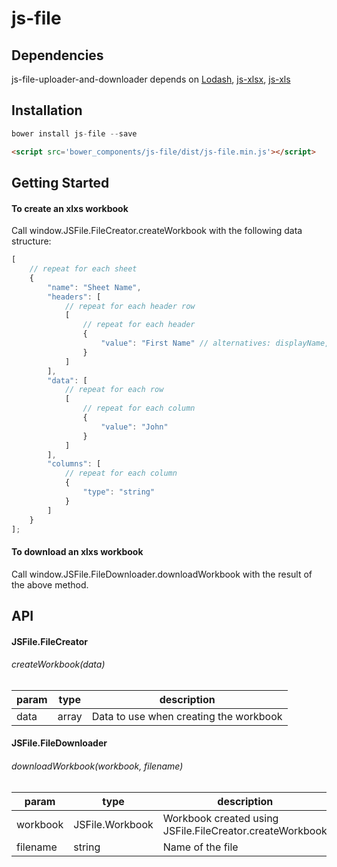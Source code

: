# js-file

## Dependencies
js-file-uploader-and-downloader depends on [Lodash](https://github.com/lodash/lodash), [js-xlsx](https://github.com/SheetJS/js-xlsx), [js-xls](https://github.com/SheetJS/js-xls) 

## Installation

```js
bower install js-file --save
```
```html
<script src='bower_components/js-file/dist/js-file.min.js'></script>
```


## Getting Started

#### To create an xlxs workbook

Call window.JSFile.FileCreator.createWorkbook with the following data structure:

```js
[
    // repeat for each sheet
    {
        "name": "Sheet Name",
        "headers": [        
            // repeat for each header row
            [
                // repeat for each header
                {
                    "value": "First Name" // alternatives: displayName, display_name, name, label 
                }
            ]
        ],
        "data": [
            // repeat for each row
            [            
                // repeat for each column
                {
                    "value": "John"
                }
            ]
        ],
        "columns": [        
            // repeat for each column
            {
                "type": "string"
            }
        ]
    }
];

```


#### To download an xlxs workbook

Call window.JSFile.FileDownloader.downloadWorkbook with the result of the above method.

## API

#### JSFile.FileCreator

###### createWorkbook(data)

| param  | type   | description                                  |
| ------ | ------ | -------------------------------------------- |
| data   | array  | Data to use when creating the workbook       |

#### JSFile.FileDownloader

###### downloadWorkbook(workbook, filename)

| param      | type             | description                                                    |
| ---------- | ---------------- | -------------------------------------------------------------- |
| workbook   | JSFile.Workbook  | Workbook created using JSFile.FileCreator.createWorkbook       |
| filename   | string           | Name of the file                                               |